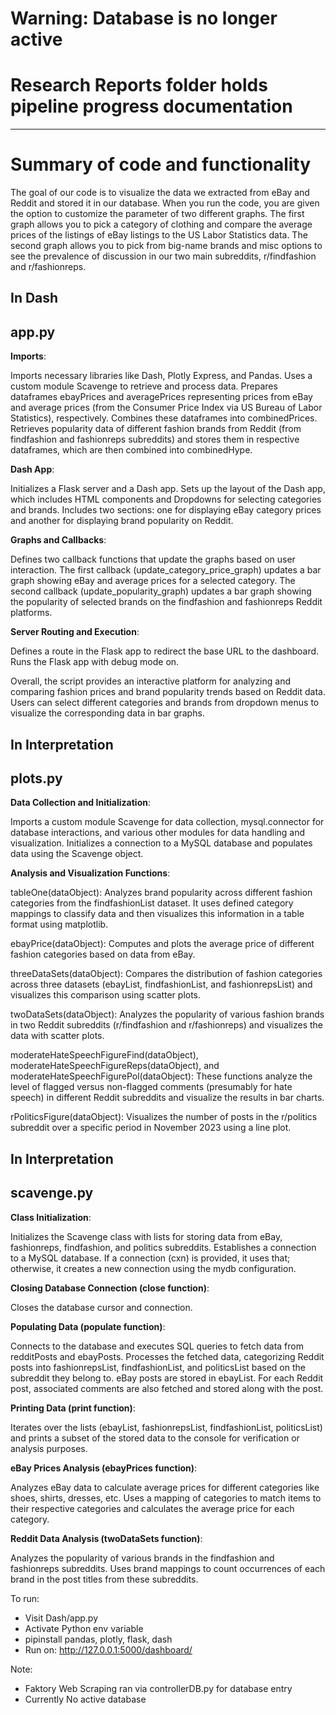 # Warning: Database is no longer active
# Research Reports folder holds pipeline progress documentation
---------------------------------------------------------------------------------------------
# Summary of code and functionality

The goal of our code is to visualize the data we extracted from eBay and Reddit and stored it in our database. When you run the code, you are given the option to customize the parameter of two different graphs. The first graph allows you to pick a category of clothing and compare the average prices of the listings of eBay listings to the US Labor Statistics data. The second graph allows you to pick from big-name brands and misc options to see the prevalence of discussion in our two main subreddits, r/findfashion and r/fashionreps.

## In Dash
## app.py

**Imports**:

Imports necessary libraries like Dash, Plotly Express, and Pandas.
Uses a custom module Scavenge to retrieve and process data.
Prepares dataframes ebayPrices and averagePrices representing prices from eBay and average prices (from the Consumer Price Index via US Bureau of Labor Statistics), respectively.
Combines these dataframes into combinedPrices.
Retrieves popularity data of different fashion brands from Reddit (from findfashion and fashionreps subreddits) and stores them in respective dataframes, which are then combined into combinedHype.

**Dash App**:

Initializes a Flask server and a Dash app.
Sets up the layout of the Dash app, which includes HTML components and Dropdowns for selecting categories and brands.
Includes two sections: one for displaying eBay category prices and another for displaying brand popularity on Reddit.

**Graphs and Callbacks**:

Defines two callback functions that update the graphs based on user interaction.
The first callback (update_category_price_graph) updates a bar graph showing eBay and average prices for a selected category.
The second callback (update_popularity_graph) updates a bar graph showing the popularity of selected brands on the findfashion and fashionreps Reddit platforms.

**Server Routing and Execution**:

Defines a route in the Flask app to redirect the base URL to the dashboard.
Runs the Flask app with debug mode on.

Overall, the script provides an interactive platform for analyzing and comparing fashion prices and brand popularity trends based on Reddit data. Users can select different categories and brands from dropdown menus to visualize the corresponding data in bar graphs.

## In Interpretation
## plots.py

**Data Collection and Initialization**:

Imports a custom module Scavenge for data collection, mysql.connector for database interactions, and various other modules for data handling and visualization.
Initializes a connection to a MySQL database and populates data using the Scavenge object.

**Analysis and Visualization Functions**:

tableOne(dataObject): Analyzes brand popularity across different fashion categories from the findfashionList dataset. It uses defined category mappings to classify data and then visualizes this information in a table format using matplotlib.

ebayPrice(dataObject): Computes and plots the average price of different fashion categories based on data from eBay.

threeDataSets(dataObject): Compares the distribution of fashion categories across three datasets (ebayList, findfashionList, and fashionrepsList) and visualizes this comparison using scatter plots.

twoDataSets(dataObject): Analyzes the popularity of various fashion brands in two Reddit subreddits (r/findfashion and r/fashionreps) and visualizes the data with scatter plots.

moderateHateSpeechFigureFind(dataObject), moderateHateSpeechFigureReps(dataObject), and moderateHateSpeechFigurePol(dataObject): These functions analyze the level of flagged versus non-flagged comments (presumably for hate speech) in different Reddit subreddits and visualize the results in bar charts.

rPoliticsFigure(dataObject): Visualizes the number of posts in the r/politics subreddit over a specific period in November 2023 using a line plot.

## In Interpretation
## scavenge.py

**Class Initialization**:

Initializes the Scavenge class with lists for storing data from eBay, fashionreps, findfashion, and politics subreddits.
Establishes a connection to a MySQL database. If a connection (cxn) is provided, it uses that; otherwise, it creates a new connection using the mydb configuration.

**Closing Database Connection (close function)**:

Closes the database cursor and connection.

**Populating Data (populate function)**:

Connects to the database and executes SQL queries to fetch data from redditPosts and ebayPosts.
Processes the fetched data, categorizing Reddit posts into fashionrepsList, findfashionList, and politicsList based on the subreddit they belong to. eBay posts are stored in ebayList.
For each Reddit post, associated comments are also fetched and stored along with the post.

**Printing Data (print function)**:

Iterates over the lists (ebayList, fashionrepsList, findfashionList, politicsList) and prints a subset of the stored data to the console for verification or analysis purposes.

**eBay Prices Analysis (ebayPrices function)**:

Analyzes eBay data to calculate average prices for different categories like shoes, shirts, dresses, etc.
Uses a mapping of categories to match items to their respective categories and calculates the average price for each category.

**Reddit Data Analysis (twoDataSets function)**:

Analyzes the popularity of various brands in the findfashion and fashionreps subreddits.
Uses brand mappings to count occurrences of each brand in the post titles from these subreddits.

To run:
- Visit Dash/app.py
- Activate Python env variable
- pipinstall pandas, plotly, flask, dash
- Run on: http://127.0.0.1:5000/dashboard/

Note:
- Faktory Web Scraping ran via controllerDB.py for database entry
- Currently No active database 
